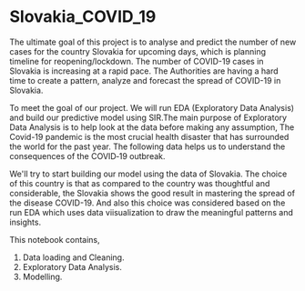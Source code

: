 # Slovakia_COVID_19
  The ultimate goal of this project is to analyse and predict the number of new cases for the country Slovakia for upcoming days, which is planning timeline for reopening/lockdown. The number of COVID-19 cases in Slovakia is increasing at a rapid pace. The  Authorities are having a hard time to create a pattern, analyze and forecast the spread of COVID-19 in Slovakia. 
           
  To meet the goal of our project. We will run EDA (Exploratory Data Analysis) and build our predictive model using SIR.The main purpose of Exploratory Data Analysis is to help look at the data before making any assumption, The Covid-19 pandemic is the most crucial health disaster that has surrounded the world for the past year. The following data helps us to understand the consequences of the COVID‐19 outbreak.
          
   We'll try to start building our model using the data of Slovakia. The choice of this country is that as compared to the country was thoughtful and considerable, the Slovakia shows the good result in mastering the spread of the disease  COVID-19. And also this choice was considered based on the run EDA which uses data viisualization to draw the meaningful patterns and insights.


This notebook contains,
1. Data loading and Cleaning.
2. Exploratory Data Analysis.
3. Modelling.
